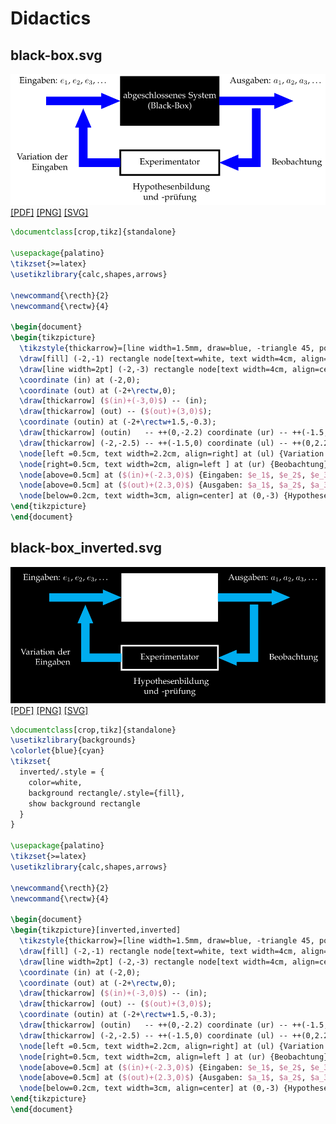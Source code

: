 # Didactics
## black-box.svg
[![black-box.svg](didactics/black-box/black-box.svg "black-box.svg")](didactics/black-box/black-box.svg) [[PDF]](didactics/black-box/black-box.pdf) [[PNG]](didactics/black-box/black-box.png) [[SVG]](didactics/black-box/black-box.svg)
~~~.tex
\documentclass[crop,tikz]{standalone}

\usepackage{palatino}
\tikzset{>=latex}
\usetikzlibrary{calc,shapes,arrows}

\newcommand{\recth}{2}
\newcommand{\rectw}{4}

\begin{document}
\begin{tikzpicture}
  \tikzstyle{thickarrow}=[line width=1.5mm, draw=blue, -triangle 45, postaction={draw, line width=3.5mm, shorten >=6mm, -}]
  \draw[fill] (-2,-1) rectangle node[text=white, text width=4cm, align=center]{abgeschlossenes System\\ (Black-Box)} ++(\rectw,\recth);
  \draw[line width=2pt] (-2,-3) rectangle node[text width=4cm, align=center]{Experimentator} ++(\rectw,\recth/2);
  \coordinate (in) at (-2,0);
  \coordinate (out) at (-2+\rectw,0);
  \draw[thickarrow] ($(in)+(-3,0)$) -- (in);
  \draw[thickarrow] (out) -- ($(out)+(3,0)$);
  \coordinate (outin) at (-2+\rectw+1.5,-0.3);
  \draw[thickarrow] (outin)   -- ++(0,-2.2) coordinate (ur) -- ++(-1.5,0);
  \draw[thickarrow] (-2,-2.5) -- ++(-1.5,0) coordinate (ul) -- ++(0,2.2);
  \node[left =0.5cm, text width=2.2cm, align=right] at (ul) {Variation der\\ Eingaben};
  \node[right=0.5cm, text width=2cm, align=left ] at (ur) {Beobachtung};
  \node[above=0.5cm] at ($(in)+(-2.3,0)$) {Eingaben: $e_1$, $e_2$, $e_3$, \ldots};
  \node[above=0.5cm] at ($(out)+(2.3,0)$) {Ausgaben: $a_1$, $a_2$, $a_3$, \ldots};
  \node[below=0.2cm, text width=3cm, align=center] at (0,-3) {Hypothesenbildung\\ und -prüfung};
\end{tikzpicture}
\end{document}
~~~
## black-box_inverted.svg
[![black-box_inverted.svg](didactics/black-box/black-box_inverted.svg "black-box_inverted.svg")](didactics/black-box/black-box_inverted.svg) [[PDF]](didactics/black-box/black-box_inverted.pdf) [[PNG]](didactics/black-box/black-box_inverted.png) [[SVG]](didactics/black-box/black-box_inverted.svg)
~~~.tex
\documentclass[crop,tikz]{standalone}
\usetikzlibrary{backgrounds}
\colorlet{blue}{cyan}
\tikzset{
  inverted/.style = {
    color=white,
    background rectangle/.style={fill},
    show background rectangle
  }
}

\usepackage{palatino}
\tikzset{>=latex}
\usetikzlibrary{calc,shapes,arrows}

\newcommand{\recth}{2}
\newcommand{\rectw}{4}

\begin{document}
\begin{tikzpicture}[inverted,inverted]
  \tikzstyle{thickarrow}=[line width=1.5mm, draw=blue, -triangle 45, postaction={draw, line width=3.5mm, shorten >=6mm, -}]
  \draw[fill] (-2,-1) rectangle node[text=white, text width=4cm, align=center]{abgeschlossenes System\\ (Black-Box)} ++(\rectw,\recth);
  \draw[line width=2pt] (-2,-3) rectangle node[text width=4cm, align=center]{Experimentator} ++(\rectw,\recth/2);
  \coordinate (in) at (-2,0);
  \coordinate (out) at (-2+\rectw,0);
  \draw[thickarrow] ($(in)+(-3,0)$) -- (in);
  \draw[thickarrow] (out) -- ($(out)+(3,0)$);
  \coordinate (outin) at (-2+\rectw+1.5,-0.3);
  \draw[thickarrow] (outin)   -- ++(0,-2.2) coordinate (ur) -- ++(-1.5,0);
  \draw[thickarrow] (-2,-2.5) -- ++(-1.5,0) coordinate (ul) -- ++(0,2.2);
  \node[left =0.5cm, text width=2.2cm, align=right] at (ul) {Variation der\\ Eingaben};
  \node[right=0.5cm, text width=2cm, align=left ] at (ur) {Beobachtung};
  \node[above=0.5cm] at ($(in)+(-2.3,0)$) {Eingaben: $e_1$, $e_2$, $e_3$, \ldots};
  \node[above=0.5cm] at ($(out)+(2.3,0)$) {Ausgaben: $a_1$, $a_2$, $a_3$, \ldots};
  \node[below=0.2cm, text width=3cm, align=center] at (0,-3) {Hypothesenbildung\\ und -prüfung};
\end{tikzpicture}
\end{document}
~~~
